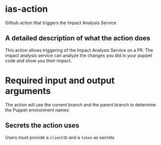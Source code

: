 # ias-action
Github action that triggers the Impact Analysis Service

## A detailed description of what the action does
This action allows triggering of the Impact Analysis Service on a PR. The impact analysis service can analyze the changes you did in your puppet code and show you their impact. 

# Required input and output arguments
The action will use the current branch and the parent branch to determine the Puppet environment names

## Secrets the action uses
Users must provide a `clientID` and a `token` as secrets
